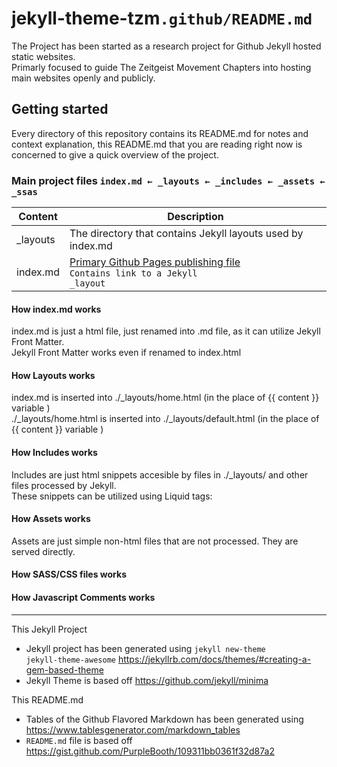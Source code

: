 # jekyll-theme-tzm<code>.github/README.md</code>
The Project has been started as a research project for Github Jekyll hosted static websites. <br>
Primarly focused to guide The Zeitgeist Movement Chapters into hosting main websites openly and publicly.

## Getting started

Every directory of this repository contains its README.md for notes and context explanation, this README.md that you are reading right now is concerned to give a quick overview of the project.

### Main project files <code>index.md ← _layouts ← _includes ← _assets ← _ssas</code>


| Content  | Description                                                                                   |
|----------|-----------------------------------------------------------------------------------------------|
| _layouts | The directory that contains Jekyll layouts used by index.md                                   |
| index.md | [Primary Github Pages publishing file][1] <br> <code>Contains link to a Jekyll _layout</code> |

[1]:https://blog.github.com/2016-12-09-publishing-with-github-pages-now-as-easy-as-1-2-3/


#### How index.md works
index.md is just a html file, just renamed into .md file, as it can utilize Jekyll Front Matter.<br>
Jekyll Front Matter works even if renamed to index.html

#### How Layouts works
index.md is inserted into ./_layouts/home.html (in the place of {{ content }} variable )<br>
./_layouts/home.html is inserted into ./_layouts/default.html (in the place of {{ content }} variable )

#### How Includes works
Includes are just html snippets accesible by files in ./_layouts/ and other files processed by Jekyll.<br> 
These snippets can be utilized using Liquid tags: 

#### How Assets works 
Assets are just simple non-html files that are not processed. They are served directly.<br>

#### How SASS/CSS files works

#### How Javascript Comments works







<hr>

This Jekyll Project
* Jekyll project has been generated using <code>jekyll new-theme jekyll-theme-awesome</code> https://jekyllrb.com/docs/themes/#creating-a-gem-based-theme
* Jekyll Theme is based off https://github.com/jekyll/minima

This README.md
* Tables of the Github Flavored Markdown has been generated using https://www.tablesgenerator.com/markdown_tables
* <code>README.md</code> file is based off https://gist.github.com/PurpleBooth/109311bb0361f32d87a2
